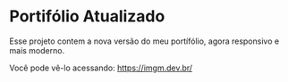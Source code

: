 # Portifólio Atualizado

Esse projeto contem a nova versão do meu portífólio, agora responsivo e mais moderno.  

Você pode vê-lo acessando: https://imgm.dev.br/
 
